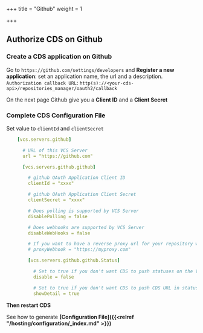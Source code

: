 +++
title = "Github"
weight = 1

+++

## Authorize CDS on Github
### Create a CDS application on Github
Go to `https://github.com/settings/developers` and **Register a new application**: set an application name, the url and a description. `Authorization callback URL`: `http(s)://<your-cds-api>/repositories_manager/oauth2/callback`

On the next page Github give you a **Client ID** and a **Client Secret**

### Complete CDS Configuration File

Set value to `clientId` and `clientSecret`

```yaml
    [vcs.servers.github]

      # URL of this VCS Server
      url = "https://github.com"

      [vcs.servers.github.github]

        # github OAuth Application Client ID
        clientId = "xxxx"

        # github OAuth Application Client Secret
        clientSecret = "xxxx"

        # Does polling is supported by VCS Server
        disablePolling = false

        # Does webhooks are supported by VCS Server
        disableWebHooks = false

        # If you want to have a reverse proxy url for your repository webhook, for example if you put https://myproxy.com it will generate a webhook URL like this https://myproxy.com/UUID_OF_YOUR_WEBHOOK
        # proxyWebhook = "https://myproxy.com"

        [vcs.servers.github.github.Status]

          # Set to true if you don't want CDS to push statuses on the VCS server
          disable = false

          # Set to true if you don't want CDS to push CDS URL in statuses on the VCS server
          showDetail = true
```

**Then restart CDS**

See how to generate **[Configuration File]({{<relref "/hosting/configuration/_index.md" >}})**
